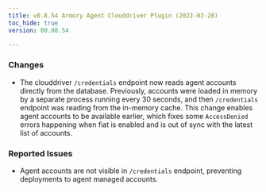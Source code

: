 ```yaml
---
title: v0.8.54 Armory Agent Clouddriver Plugin (2022-03-28)
toc_hide: true
version: 00.08.54

---
```


### Changes

* The clouddriver `/credentials` endpoint now reads agent accounts directly from the database. Previously, accounts were loaded in memory by a separate process running every 30 seconds, and then `/credentials` endpoint was reading from the in-memory cache. This change enables agent accounts to be available earlier, which fixes some `AccessDenied` errors happening when fiat is enabled and is out of sync with the latest list of accounts.

### Reported Issues

* Agent accounts are not visible in `/credentials` endpoint, preventing deployments to agent managed accounts.
